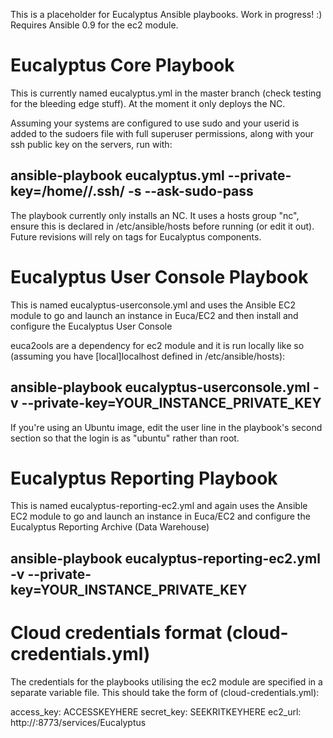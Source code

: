 This is a placeholder for Eucalyptus Ansible playbooks. Work in progress! :) Requires Ansible 0.9 for the ec2 module. 

# Eucalyptus Core Playbook

This is currently named eucalyptus.yml in the master branch (check testing for the bleeding edge stuff).  At the moment it only deploys the NC.

Assuming your systems are configured to use sudo and your userid is added to the sudoers file with full superuser permissions, along with your ssh public key on the servers, run with:

## ansible-playbook eucalyptus.yml --private-key=/home/<me>/.ssh/<mykey> -s --ask-sudo-pass

The playbook currently only installs an NC.  It uses a hosts group "nc", ensure this is declared in /etc/ansible/hosts before running (or edit it out).  Future revisions will rely on tags for Eucalyptus components.

# Eucalyptus User Console Playbook

This is named eucalyptus-userconsole.yml and uses the Ansible EC2 module to go and launch an instance in Euca/EC2 and then install and configure the Eucalyptus User Console

euca2ools are a dependency for ec2 module and it is run locally like so (assuming you have [local]localhost defined in /etc/ansible/hosts):

## ansible-playbook eucalyptus-userconsole.yml -v --private-key=YOUR_INSTANCE_PRIVATE_KEY

If you're using an Ubuntu image, edit the user line in the playbook's second section so that the login is as "ubuntu" rather than root.

# Eucalyptus Reporting Playbook

This is named eucalyptus-reporting-ec2.yml and again uses the Ansible EC2 module to go and launch an instance in Euca/EC2 and configure the Eucalyptus Reporting Archive (Data Warehouse)

## ansible-playbook eucalyptus-reporting-ec2.yml -v --private-key=YOUR_INSTANCE_PRIVATE_KEY

# Cloud credentials format (cloud-credentials.yml)

The credentials for the playbooks utilising the ec2 module are specified in a separate variable file.  This should take the form of (cloud-credentials.yml):

access_key: ACCESSKEYHERE
secret_key: SEEKRITKEYHERE
ec2_url: http://<euca-clc-ip>:8773/services/Eucalyptus




